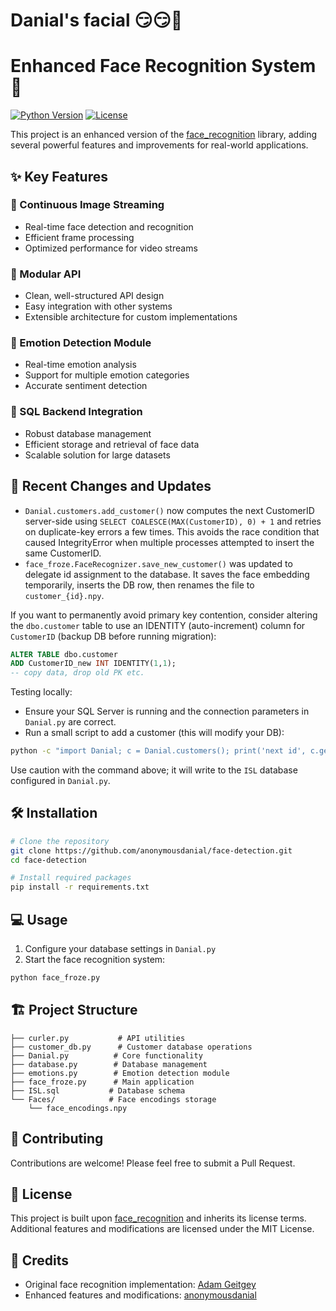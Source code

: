 # Danial's facial 😏😏🫣

# Enhanced Face Recognition System 🎯

[![Python Version](https://img.shields.io/badge/python-3.6+-blue.svg)](https://www.python.org/downloads/)
[![License](https://img.shields.io/badge/license-MIT-green.svg)](LICENSE)

This project is an enhanced version of the [face_recognition](https://github.com/ageitgey/face_recognition.git) library, adding several powerful features and improvements for real-world applications.

## ✨ Key Features

### 🎥 Continuous Image Streaming
- Real-time face detection and recognition
- Efficient frame processing
- Optimized performance for video streams

### 🔌 Modular API
- Clean, well-structured API design
- Easy integration with other systems
- Extensible architecture for custom implementations

### 🔄 Emotion Detection Module
- Real-time emotion analysis
- Support for multiple emotion categories
- Accurate sentiment detection

### 💾 SQL Backend Integration
- Robust database management
- Efficient storage and retrieval of face data
- Scalable solution for large datasets

## 🚀 Recent Changes and Updates

- `Danial.customers.add_customer()` now computes the next CustomerID server-side using `SELECT COALESCE(MAX(CustomerID), 0) + 1` and retries on duplicate-key errors a few times. This avoids the race condition that caused IntegrityError when multiple processes attempted to insert the same CustomerID.
- `face_froze.FaceRecognizer.save_new_customer()` was updated to delegate id assignment to the database. It saves the face embedding temporarily, inserts the DB row, then renames the file to `customer_{id}.npy`.

If you want to permanently avoid primary key contention, consider altering the `dbo.customer` table to use an IDENTITY (auto-increment) column for `CustomerID` (backup DB before running migration):

```sql
ALTER TABLE dbo.customer
ADD CustomerID_new INT IDENTITY(1,1);
-- copy data, drop old PK etc.
```

Testing locally:

- Ensure your SQL Server is running and the connection parameters in `Danial.py` are correct.
- Run a small script to add a customer (this will modify your DB):

```bash
python -c "import Danial; c = Danial.customers(); print('next id', c.get_next_customer_id()); c.add_customer(CustomerFaceID='customer_test', Name='Test'); c.close()"
```

Use caution with the command above; it will write to the `ISL` database configured in `Danial.py`.

## 🛠 Installation

```bash
# Clone the repository
git clone https://github.com/anonymousdanial/face-detection.git
cd face-detection

# Install required packages
pip install -r requirements.txt
```

## 💻 Usage

1. Configure your database settings in `Danial.py`
2. Start the face recognition system:
```bash
python face_froze.py
```

## 🏗 Project Structure

```
├── curler.py           # API utilities
├── customer_db.py      # Customer database operations
├── Danial.py          # Core functionality
├── database.py        # Database management
├── emotions.py        # Emotion detection module
├── face_froze.py      # Main application
├── ISL.sql           # Database schema
└── Faces/            # Face encodings storage
    └── face_encodings.npy
```

## 🤝 Contributing

Contributions are welcome! Please feel free to submit a Pull Request.

## 📝 License

This project is built upon [face_recognition](https://github.com/ageitgey/face_recognition.git) and inherits its license terms. Additional features and modifications are licensed under the MIT License.

## 👥 Credits

- Original face recognition implementation: [Adam Geitgey](https://github.com/ageitgey)
- Enhanced features and modifications: [anonymousdanial](https://github.com/anonymousdanial)